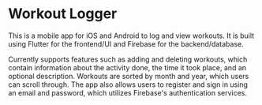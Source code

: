 # Workout Logger

This is a mobile app for iOS and Android to log and view workouts. It is built using Flutter for the frontend/UI and Firebase for the backend/database. 

Currently supports features such as adding and deleting workouts, which contain information about the activity done, the time it took place, and an optional description. Workouts are sorted by month and year, which users can scroll through. The app also allows users to register and sign in using an email and password, which utilizes Firebase's authentication services.


